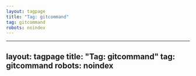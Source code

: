 ```yaml
---
layout: tagpage
title: "Tag: gitcommand"
tag: gitcommand
robots: noindex
---
```

---
layout: tagpage
title: "Tag: gitcommand"
tag: gitcommand
robots: noindex
---
